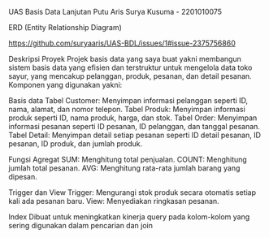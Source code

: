 UAS
Basis Data Lanjutan
Putu Aris Surya Kusuma - 2201010075



ERD (Entity Relationship Diagram)

https://github.com/suryaaris/UAS-BDL/issues/1#issue-2375756860

Deskripsi Proyek
Projek basis data yang saya buat yakni membangun sistem basis data yang efisien dan terstruktur untuk mengelola data toko sayur, yang mencakup pelanggan, produk, pesanan, dan detail pesanan. Komponen yang digunakan yakni:

Basis data
Tabel Customer: Menyimpan informasi pelanggan seperti ID, nama, alamat, dan nomor telepon.
Tabel Produk: Menyimpan informasi produk seperti ID, nama produk, harga, dan stok.
Tabel Order: Menyimpan informasi pesanan seperti ID pesanan, ID pelanggan, dan tanggal pesanan.
Tabel Detail: Menyimpan detail setiap pesanan seperti ID detail pesanan, ID pesanan, ID produk, dan jumlah produk.

Fungsi Agregat
SUM: Menghitung total penjualan.
COUNT: Menghitung jumlah total pesanan.
AVG: Menghitung rata-rata jumlah barang yang dipesan.

Trigger dan View
Trigger: Mengurangi stok produk secara otomatis setiap kali ada pesanan baru.
View: Menyediakan ringkasan pesanan.

Index
Dibuat untuk meningkatkan kinerja query pada kolom-kolom yang sering digunakan dalam pencarian dan join

